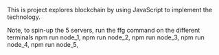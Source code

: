 This is project explores blockchain by using JavaScript to implement the technology.

Note, to spin-up the 5 servers, run the ffg command on the different terminals
npm run node_1,
npm run node_2,
npm run node_3,
npm run node_4,
npm run node_5,

